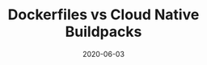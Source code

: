 ---
Date: '2022-02-17T09:00:00-07:00'
Description: PLACEHOLDER
PublishDate: '2020-04-07T00:00:00-07:00'
date: '2020-06-03'
episode: '1'
explicit: 'no'
guests:
- Cora Iberkleid
hosts:
- Whitney Lee
lastmod: '2020-10-09'
title: Dockerfiles vs Cloud Native Buildpacks
twitch: vmwaretanzu
type: tv-episode
youtube:
---